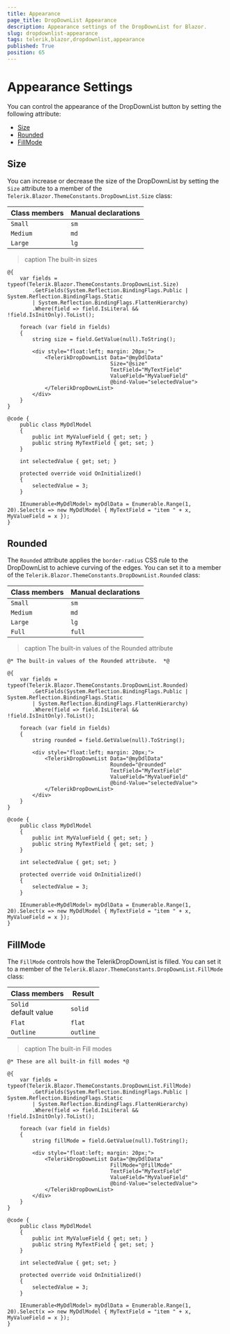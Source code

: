 ```yaml
---
title: Appearance
page_title: DropDownList Appearance
description: Appearance settings of the DropDownList for Blazor.
slug: dropdownlist-appearance
tags: telerik,blazor,dropdownlist,appearance
published: True
position: 65
---
```


# Appearance Settings

You can control the appearance of the DropDownList button by setting the following attribute:

* [Size](#size)
* [Rounded](#rounded)
* [FillMode](#fillmode)


## Size

You can increase or decrease the size of the DropDownList by setting the `Size` attribute to a member of the `Telerik.Blazor.ThemeConstants.DropDownList.Size` class:

| Class members | Manual declarations |
|------------|--------|
|`Small` |`sm`|
|`Medium`|`md`|
|`Large`|`lg`|

>caption The built-in sizes

````CSHTML
@{
    var fields = typeof(Telerik.Blazor.ThemeConstants.DropDownList.Size)
        .GetFields(System.Reflection.BindingFlags.Public | System.Reflection.BindingFlags.Static
        | System.Reflection.BindingFlags.FlattenHierarchy)
        .Where(field => field.IsLiteral && !field.IsInitOnly).ToList();

    foreach (var field in fields)
    {
        string size = field.GetValue(null).ToString();

        <div style="float:left; margin: 20px;">
            <TelerikDropDownList Data="@myDdlData"
                                 Size="@size"
                                 TextField="MyTextField"
                                 ValueField="MyValueField"
                                 @bind-Value="selectedValue">
            </TelerikDropDownList>
        </div>
    }
}

@code {
    public class MyDdlModel
    {
        public int MyValueField { get; set; }
        public string MyTextField { get; set; }
    }

    int selectedValue { get; set; }

    protected override void OnInitialized()
    {
        selectedValue = 3;
    }

    IEnumerable<MyDdlModel> myDdlData = Enumerable.Range(1, 20).Select(x => new MyDdlModel { MyTextField = "item " + x, MyValueField = x });
}
````

## Rounded

The `Rounded` attribute applies the `border-radius` CSS rule to the DropDownList to achieve curving of the edges. You can set it to a member of the `Telerik.Blazor.ThemeConstants.DropDownList.Rounded` class:

| Class members | Manual declarations |
|------------|--------|
|`Small` |`sm`|
|`Medium`|`md`|
|`Large`|`lg`|
|`Full`|`full`|

>caption The built-in values of the Rounded attribute

````CSHTML
@* The built-in values of the Rounded attribute.  *@

@{
    var fields = typeof(Telerik.Blazor.ThemeConstants.DropDownList.Rounded)
        .GetFields(System.Reflection.BindingFlags.Public | System.Reflection.BindingFlags.Static
        | System.Reflection.BindingFlags.FlattenHierarchy)
        .Where(field => field.IsLiteral && !field.IsInitOnly).ToList();

    foreach (var field in fields)
    {
        string rounded = field.GetValue(null).ToString();

        <div style="float:left; margin: 20px;">
            <TelerikDropDownList Data="@myDdlData"
                                 Rounded="@rounded"
                                 TextField="MyTextField"
                                 ValueField="MyValueField"
                                 @bind-Value="selectedValue">
            </TelerikDropDownList>
        </div>
    }
}

@code {
    public class MyDdlModel
    {
        public int MyValueField { get; set; }
        public string MyTextField { get; set; }
    }

    int selectedValue { get; set; }

    protected override void OnInitialized()
    {
        selectedValue = 3;
    }

    IEnumerable<MyDdlModel> myDdlData = Enumerable.Range(1, 20).Select(x => new MyDdlModel { MyTextField = "item " + x, MyValueField = x });
}
````

## FillMode

The `FillMode` controls how the TelerikDropDownList is filled. You can set it to a member of the `Telerik.Blazor.ThemeConstants.DropDownList.FillMode` class:

| Class members | Result |
|------------|--------|
|`Solid` <br /> default value|`solid`|
|`Flat`|`flat`|
|`Outline`|`outline`|

>caption The built-in Fill modes

````CSHTML
@* These are all built-in fill modes *@

@{
    var fields = typeof(Telerik.Blazor.ThemeConstants.DropDownList.FillMode)
        .GetFields(System.Reflection.BindingFlags.Public | System.Reflection.BindingFlags.Static
        | System.Reflection.BindingFlags.FlattenHierarchy)
        .Where(field => field.IsLiteral && !field.IsInitOnly).ToList();

    foreach (var field in fields)
    {
        string fillMode = field.GetValue(null).ToString();

        <div style="float:left; margin: 20px;">
            <TelerikDropDownList Data="@myDdlData"
                                 FillMode="@fillMode"
                                 TextField="MyTextField"
                                 ValueField="MyValueField"
                                 @bind-Value="selectedValue">
            </TelerikDropDownList>
        </div>
    }
}

@code {
    public class MyDdlModel
    {
        public int MyValueField { get; set; }
        public string MyTextField { get; set; }
    }

    int selectedValue { get; set; }

    protected override void OnInitialized()
    {
        selectedValue = 3;
    }

    IEnumerable<MyDdlModel> myDdlData = Enumerable.Range(1, 20).Select(x => new MyDdlModel { MyTextField = "item " + x, MyValueField = x });
}
````

